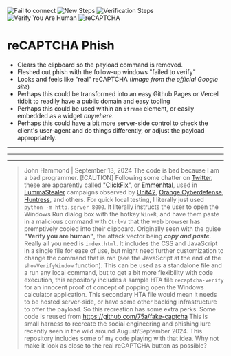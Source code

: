 
![Fail to connect](https://github.com/user-attachments/assets/b3e062a5-eb2a-4c43-9b6f-411625e7f740)
![New Steps](https://github.com/user-attachments/assets/2fac92b1-fdff-4a67-883b-b8c1b8ae4aa7)
![Verification Steps](https://github.com/user-attachments/assets/77e9adcb-672e-4a45-845d-58a90ba22935)
![Verify You Are Human](https://github.com/user-attachments/assets/56be51b9-e58d-40e9-bdb1-54bcc11d4180)
![reCAPTCHA](https://github.com/user-attachments/assets/3967e15b-0717-4db4-afa1-62394e47f3b2)
# reCAPTCHA Phish
* Clears the clipboard so the payload command is removed.
* Fleshed out phish with the follow-up windows "failed to verify"
* Looks and feels like "real" reCAPTCHA (_image from the official Google site_)
* Perhaps this could be transformed into an easy Github Pages or Vercel tidbit to readily have a public domain and easy tooling
* Perhaps this could be used within an `iframe` element, or easily embedded as a widget _anywhere_.
* Perhaps this could have a bit more server-side control to check the client's user-agent and do things differently, or adjust the payload appropriately.
----------
-------------
------------------------------
> John Hammond | September 13, 2024
> The code is bad because I am a bad programmer.
> [!CAUTION]
Following some chatter on [Twitter](https://x.com/_JohnHammond/status/1834292759320297534), these are apparently called ["ClickFix"](https://x.com/ex_raritas/status/1834399472371016084), or [Emmenhtal](https://x.com/SquiblydooBlog/status/1834292295224475648), used in [LummaStealer](https://malpedia.caad.fkie.fraunhofer.de/details/win.lumma) campaigns observed by [Unit42](https://x.com/Unit42_Intel/status/1829178013423992948), [Orange Cyberdefense](https://www.orangecyberdefense.com/global/blog/cert-news/emmenhtal-a-little-known-loader-distributing-commodity-infostealers-worldwide), [Huntress](https://www.huntress.com/), and others. 
For quick local testing, I literally just used `python -m http.server 8000`. 
It literally instructs the user to open the Windows Run dialog box with the hotkey `Win+R`, and have them paste in a malicious command with `Ctrl+V` that the web browser has premptively copied into their clipboard.
Originally seen with the guise **"Verify you are human"**, the attack vector being _**copy and paste**_. 
Really all you need is `index.html`. It includes the CSS and JavaScript in a single file for ease of use, but might need further customization to change the command that is ran (see the JavaScript at the end of the `showVerifyWindow` function). This can be used as a standalone file and a run any local command, but to get a bit more flexibility with code execution, this repository includes a sample HTA file `recaptcha-verify` for an innocent proof of concept of popping open the Windows calculator application. This secondary HTA file would mean it needs to be hosted server-side, or have some other backing infrastructure to offer the payload. 
So this recreation has some extra perks:
Some code is reused from https://github.com/75a/fake-captcha
This is small harness to recreate the social engineering and phishing lure recently seen in the wild around August/September 2024.
This repository includes some of my code playing with that idea.
Why not make it look as close to the real reCAPTCHA button as possible?
